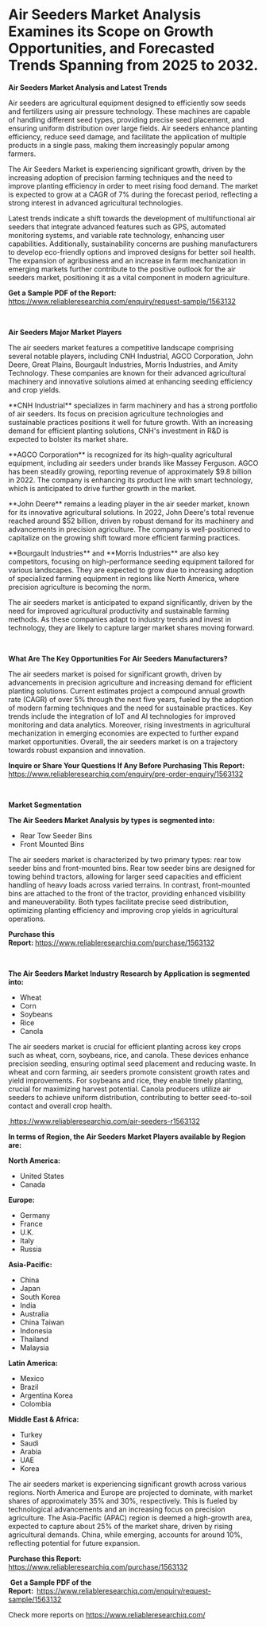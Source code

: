 <p><h1>Air Seeders Market Analysis Examines its Scope on Growth Opportunities, and Forecasted Trends Spanning from 2025 to 2032.</h1></p><p><strong>Air Seeders Market Analysis and Latest Trends</strong></p>
<p><p>Air seeders are agricultural equipment designed to efficiently sow seeds and fertilizers using air pressure technology. These machines are capable of handling different seed types, providing precise seed placement, and ensuring uniform distribution over large fields. Air seeders enhance planting efficiency, reduce seed damage, and facilitate the application of multiple products in a single pass, making them increasingly popular among farmers.</p><p>The Air Seeders Market is experiencing significant growth, driven by the increasing adoption of precision farming techniques and the need to improve planting efficiency in order to meet rising food demand. The market is expected to grow at a CAGR of 7% during the forecast period, reflecting a strong interest in advanced agricultural technologies. </p><p>Latest trends indicate a shift towards the development of multifunctional air seeders that integrate advanced features such as GPS, automated monitoring systems, and variable rate technology, enhancing user capabilities. Additionally, sustainability concerns are pushing manufacturers to develop eco-friendly options and improved designs for better soil health. The expansion of agribusiness and an increase in farm mechanization in emerging markets further contribute to the positive outlook for the air seeders market, positioning it as a vital component in modern agriculture.</p></p>
<p><strong>Get a Sample PDF of the Report:&nbsp;</strong> <a href="https://www.reliableresearchiq.com/enquiry/request-sample/1563132?utm_campaign=1720&utm_medium=2&utm_source=Github&utm_content=ia&utm_term=11042025&utm_id=air-seeders">https://www.reliableresearchiq.com/enquiry/request-sample/1563132</a></p>
<p>&nbsp;</p>
<p><strong>Air Seeders Major Market Players</strong></p>
<p><p>The air seeders market features a competitive landscape comprising several notable players, including CNH Industrial, AGCO Corporation, John Deere, Great Plains, Bourgault Industries, Morris Industries, and Amity Technology. These companies are known for their advanced agricultural machinery and innovative solutions aimed at enhancing seeding efficiency and crop yields.</p><p>**CNH Industrial** specializes in farm machinery and has a strong portfolio of air seeders. Its focus on precision agriculture technologies and sustainable practices positions it well for future growth. With an increasing demand for efficient planting solutions, CNH's investment in R&D is expected to bolster its market share.</p><p>**AGCO Corporation** is recognized for its high-quality agricultural equipment, including air seeders under brands like Massey Ferguson. AGCO has been steadily growing, reporting revenue of approximately $9.8 billion in 2022. The company is enhancing its product line with smart technology, which is anticipated to drive further growth in the market.</p><p>**John Deere** remains a leading player in the air seeder market, known for its innovative agricultural solutions. In 2022, John Deere's total revenue reached around $52 billion, driven by robust demand for its machinery and advancements in precision agriculture. The company is well-positioned to capitalize on the growing shift toward more efficient farming practices.</p><p>**Bourgault Industries** and **Morris Industries** are also key competitors, focusing on high-performance seeding equipment tailored for various landscapes. They are expected to grow due to increasing adoption of specialized farming equipment in regions like North America, where precision agriculture is becoming the norm.</p><p>The air seeders market is anticipated to expand significantly, driven by the need for improved agricultural productivity and sustainable farming methods. As these companies adapt to industry trends and invest in technology, they are likely to capture larger market shares moving forward.</p></p>
<p>&nbsp;</p>
<p><strong>What Are The Key Opportunities For Air Seeders Manufacturers?</strong></p>
<p><p>The air seeders market is poised for significant growth, driven by advancements in precision agriculture and increasing demand for efficient planting solutions. Current estimates project a compound annual growth rate (CAGR) of over 5% through the next five years, fueled by the adoption of modern farming techniques and the need for sustainable practices. Key trends include the integration of IoT and AI technologies for improved monitoring and data analytics. Moreover, rising investments in agricultural mechanization in emerging economies are expected to further expand market opportunities. Overall, the air seeders market is on a trajectory towards robust expansion and innovation.</p></p>
<p><strong>Inquire or Share Your Questions If Any Before Purchasing This Report:</strong> <a href="https://www.reliableresearchiq.com/enquiry/pre-order-enquiry/1563132?utm_campaign=1720&utm_medium=2&utm_source=Github&utm_content=ia&utm_term=11042025&utm_id=air-seeders">https://www.reliableresearchiq.com/enquiry/pre-order-enquiry/1563132</a></p>
<p>&nbsp;</p>
<p><strong>Market Segmentation</strong></p>
<p><strong>The Air Seeders Market Analysis by types is segmented into:</strong></p>
<p><ul><li>Rear Tow Seeder Bins</li><li>Front Mounted Bins</li></ul></p>
<p><p>The air seeders market is characterized by two primary types: rear tow seeder bins and front-mounted bins. Rear tow seeder bins are designed for towing behind tractors, allowing for larger seed capacities and efficient handling of heavy loads across varied terrains. In contrast, front-mounted bins are attached to the front of the tractor, providing enhanced visibility and maneuverability. Both types facilitate precise seed distribution, optimizing planting efficiency and improving crop yields in agricultural operations.</p></p>
<p><strong>Purchase this Report:&nbsp;</strong><a href="https://www.reliableresearchiq.com/purchase/1563132?utm_campaign=1720&utm_medium=2&utm_source=Github&utm_content=ia&utm_term=11042025&utm_id=air-seeders">https://www.reliableresearchiq.com/purchase/1563132</a></p>
<p>&nbsp;</p>
<p><strong>The Air Seeders Market Industry Research by Application is segmented into:</strong></p>
<p><ul><li>Wheat</li><li>Corn</li><li>Soybeans</li><li>Rice</li><li>Canola</li></ul></p>
<p><p>The air seeders market is crucial for efficient planting across key crops such as wheat, corn, soybeans, rice, and canola. These devices enhance precision seeding, ensuring optimal seed placement and reducing waste. In wheat and corn farming, air seeders promote consistent growth rates and yield improvements. For soybeans and rice, they enable timely planting, crucial for maximizing harvest potential. Canola producers utilize air seeders to achieve uniform distribution, contributing to better seed-to-soil contact and overall crop health.</p></p>
<p><a href="https://www.reliableresearchiq.com/air-seeders-r1563132?utm_campaign=1720&utm_medium=2&utm_source=Github&utm_content=ia&utm_term=11042025&utm_id=air-seeders">&nbsp;https://www.reliableresearchiq.com/air-seeders-r1563132</a></p>
<p><strong>In terms of Region, the Air Seeders Market Players available by Region are:</strong></p>
<p>
    <p> <strong> North America: </strong>
        <ul>
            <li>United States</li>
            <li>Canada</li>
        </ul>
        </p> 
    <p> <strong> Europe: </strong>
        <ul>
            <li>Germany</li>
            <li>France</li>
            <li>U.K.</li>
            <li>Italy</li>
            <li>Russia</li>
        </ul>
        </p> 
    <p> <strong> Asia-Pacific: </strong>
        <ul>
            <li>China</li>
            <li>Japan</li>
            <li>South Korea</li>
            <li>India</li>
            <li>Australia</li>
            <li>China Taiwan</li>
            <li>Indonesia</li>
            <li>Thailand</li>
            <li>Malaysia</li>
        </ul>
        </p> 
    <p> <strong> Latin America: </strong>
        <ul>
            <li>Mexico</li>
            <li>Brazil</li>
            <li>Argentina Korea</li>
            <li>Colombia</li>
        </ul>
        </p> 
    <p> <strong> Middle East & Africa: </strong>
        <ul>
            <li>Turkey</li>
            <li>Saudi</li>
            <li>Arabia</li>
            <li>UAE</li>
            <li>Korea</li>
        </ul>
    </p>
    </p>
<p><p>The air seeders market is experiencing significant growth across various regions. North America and Europe are projected to dominate, with market shares of approximately 35% and 30%, respectively. This is fueled by technological advancements and an increasing focus on precision agriculture. The Asia-Pacific (APAC) region is deemed a high-growth area, expected to capture about 25% of the market share, driven by rising agricultural demands. China, while emerging, accounts for around 10%, reflecting potential for future expansion.</p></p>
<p><strong>Purchase this Report: </strong><a href="https://www.reliableresearchiq.com/purchase/1563132?utm_campaign=1720&utm_medium=2&utm_source=Github&utm_content=ia&utm_term=11042025&utm_id=air-seeders">https://www.reliableresearchiq.com/purchase/1563132</a></p>
<p>&nbsp;<strong>Get a Sample PDF of the Report:&nbsp;&nbsp;</strong><a href="https://www.reliableresearchiq.com/enquiry/request-sample/1563132?utm_campaign=1720&utm_medium=2&utm_source=Github&utm_content=ia&utm_term=11042025&utm_id=air-seeders">https://www.reliableresearchiq.com/enquiry/request-sample/1563132</a></p>
<p><strong></strong></p>
<p>Check more reports on <a href="https://www.reliableresearchiq.com/?utm_campaign=1720&utm_medium=2&utm_source=Github&utm_content=ia&utm_term=11042025&utm_id=air-seeders">https://www.reliableresearchiq.com/</a></p>